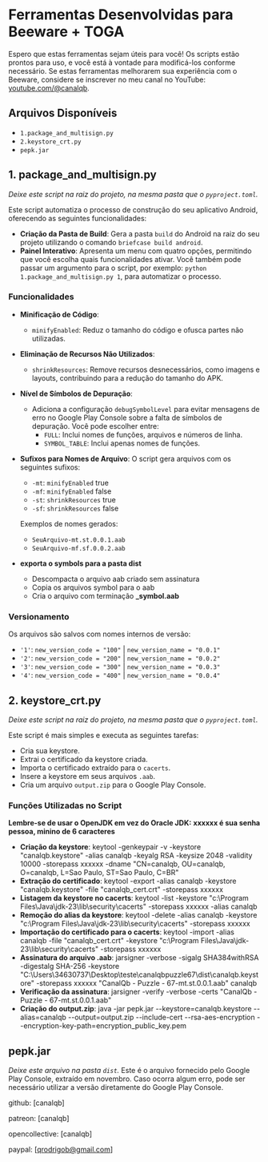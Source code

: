 # Ferramentas Desenvolvidas para Beeware + TOGA

Espero que estas ferramentas sejam úteis para você! Os scripts estão prontos para uso, e você está à vontade para modificá-los conforme necessário. Se estas ferramentas melhorarem sua experiência com o Beeware, considere se inscrever no meu canal no YouTube: [youtube.com/@canalqb](https://youtube.com/@canalqb).

## Arquivos Disponíveis

- `1.package_and_multisign.py`
- `2.keystore_crt.py`
- `pepk.jar`

## 1. package_and_multisign.py

*Deixe este script na raiz do projeto, na mesma pasta que o `pyproject.toml`.*

Este script automatiza o processo de construção do seu aplicativo Android, oferecendo as seguintes funcionalidades:

- **Criação da Pasta de Build**: Gera a pasta `build` do Android na raiz do seu projeto utilizando o comando `briefcase build android`.
- **Painel Interativo**: Apresenta um menu com quatro opções, permitindo que você escolha quais funcionalidades ativar. Você também pode passar um argumento para o script, por exemplo: `python 1.package_and_multisign.py 1`, para automatizar o processo.

### Funcionalidades

- **Minificação de Código**: 
  - `minifyEnabled`: Reduz o tamanho do código e ofusca partes não utilizadas.
  
- **Eliminação de Recursos Não Utilizados**: 
  - `shrinkResources`: Remove recursos desnecessários, como imagens e layouts, contribuindo para a redução do tamanho do APK.
  
- **Nível de Símbolos de Depuração**: 
  - Adiciona a configuração `debugSymbolLevel` para evitar mensagens de erro no Google Play Console sobre a falta de símbolos de depuração. Você pode escolher entre:
    - `FULL`: Inclui nomes de funções, arquivos e números de linha.
    - `SYMBOL_TABLE`: Inclui apenas nomes de funções.

- **Sufixos para Nomes de Arquivo**: 
  O script gera arquivos com os seguintes sufixos:
  - `-mt`: `minifyEnabled` true
  - `-mf`: `minifyEnabled` false
  - `-st`: `shrinkResources` true
  - `-sf`: `shrinkResources` false

  Exemplos de nomes gerados:
  - `SeuArquivo-mt.st.0.0.1.aab`
  - `SeuArquivo-mf.sf.0.0.2.aab`

- **exporta o symbols para a pasta dist**
  - Descompacta o arquivo aab criado sem assinatura
  - Copia os arquivos symbol para o aab
  - Cria o arquivo com terminação **_symbol.aab**
 
### Versionamento

Os arquivos são salvos com nomes internos de versão:
- `'1'`: `new_version_code = "100"` | `new_version_name = "0.0.1"`
- `'2'`: `new_version_code = "200"` | `new_version_name = "0.0.2"`
- `'3'`: `new_version_code = "300"` | `new_version_name = "0.0.3"`
- `'4'`: `new_version_code = "400"` | `new_version_name = "0.0.4"`

## 2. keystore_crt.py

*Deixe este script na raiz do projeto, na mesma pasta que o `pyproject.toml`.*

Este script é mais simples e executa as seguintes tarefas:

- Cria sua keystore.
- Extrai o certificado da keystore criada.
- Importa o certificado extraído para o `cacerts`.
- Insere a keystore em seus arquivos `.aab`.
- Cria um arquivo `output.zip` para o Google Play Console.

### Funções Utilizadas no Script

**Lembre-se de usar o OpenJDK em vez do Oracle JDK:**
**xxxxxx é sua senha pessoa, minino de 6 caracteres**

- **Criação da keystore**: keytool -genkeypair -v -keystore "canalqb.keystore" -alias canalqb -keyalg RSA -keysize 2048 -validity 10000 -storepass xxxxxx -dname "CN=canalqb, OU=canalqb, O=canalqb, L=Sao Paulo, ST=Sao Paulo, C=BR"
- **Extração do certificado**: keytool -export -alias canalqb -keystore "canalqb.keystore" -file "canalqb_cert.crt" -storepass xxxxxx
- **Listagem da keystore no cacerts**: keytool -list -keystore "c:\Program Files\Java\jdk-23\lib\security\cacerts" -storepass xxxxxx -alias canalqb
- **Remoção do alias da keystore**: keytool -delete -alias canalqb -keystore "c:\Program Files\Java\jdk-23\lib\security\cacerts" -storepass xxxxxx 
- **Importação do certificado para o cacerts**: keytool -import -alias canalqb -file "canalqb_cert.crt" -keystore "c:\Program Files\Java\jdk-23\lib\security\cacerts" -storepass xxxxxx 
- **Assinatura do arquivo .aab**: jarsigner -verbose -sigalg SHA384withRSA -digestalg SHA-256 -keystore "C:\Users\34630737\Desktop\teste\canalqbpuzzle67\dist\canalqb.keystore" -storepass xxxxxx "CanalQb - Puzzle - 67-mt.st.0.0.1.aab" canalqb  
- **Verificação da assinatura**: jarsigner -verify -verbose -certs "CanalQb - Puzzle - 67-mt.st.0.0.1.aab"
- **Criação do output.zip**: java -jar pepk.jar --keystore=canalqb.keystore --alias=canalqb --output=output.zip --include-cert --rsa-aes-encryption --encryption-key-path=encryption_public_key.pem


## pepk.jar

*Deixe este arquivo na pasta `dist`.*
Este é o arquivo fornecido pelo Google Play Console, extraído em novembro. Caso ocorra algum erro, pode ser necessário utilizar a versão diretamente do Google Play Console.


github: [canalqb] 


patreon: [canalqb]


opencollective: [canalqb]


paypal: [qrodrigob@gmail.com]


